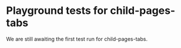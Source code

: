 # Playground tests for child-pages-tabs
We are still awaiting the first test run for child-pages-tabs.
